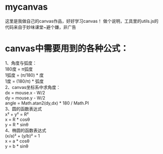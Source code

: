 # mycanvas
这里是我做自己的canvas作品，好好学习canvas！
做个说明，工具里的utils.js的代码来自于妙味课堂~避个嫌，非广告

# canvas中需要用到的各种公式：
1、角度与弧度：<br />
        180度 = π弧度<br />
        1弧度 = (π/180) * 度<br />
        1度 = (180/π) * 弧度<br/>
2、canvas坐标系中求角度：<br />
        dx = mouse.x - W/2<br />
        dy = mouse.y - W/2<br />
        angle = Math.atan2(dy,dx) * 180 / Math.PI<br />
3、圆的函数表达式<br />
        x² + y² = R²<br />
        x = R * cosθ<br />
        y = R * sinθ<br />
4、椭圆的函数表达式<br />
        (x/a)² + (y/b)² = 1<br />
        x = a * cosθ<br />
        y = b * sinθ<br />